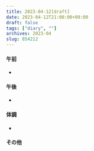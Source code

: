 ```yaml
---
title: 2023-04-12[draft]
date: 2023-04-12T21:00:00+09:00
draft: false
tags: ["diary", ""]
archives: 2023-04
slug: 854212
---
```

#### 午前
- 
#### 午後
- 
#### 体調
- 
#### その他